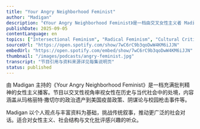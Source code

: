 ```yaml
---
title: "Your Angry Neighborhood Feminist"
author: "Madigan"
description: "《Your Angry Neighborhood Feminist》是一档由交叉女性主义者 Madigan 主持的播客，聚焦女性与社会面临的关键议题。节目以犀利的视角探讨历史人物、时事新闻与文化现象，内容涵盖从英国女性主义发展到美国政治阴谋论、枪击事件等社会热点。Madigan 通过深入研究与个人观点，挑战主流叙事，推动女性主义对话。播客风格直率、批判性强，适合关注性别、权力与社会结构的听众。"
publishDate: 2025-09-05
contentLanguage: en
topics: ["Intersectional Feminism", "Radical Feminism", "Cultural Critique"]
sourceUrl: "https://open.spotify.com/show/7wC6rC9b3qoDwW4KM6iJJN"
embedUrl: "https://open.spotify.com/embed/show/7wC6rC9b3qoDwW4KM6iJJN"
thumbnail: "/images/podcasts/angry-feminist.jpg"
transcript: "节目引用与资料来源详见每集说明页"
status: published
---
```


由 Madigan 主持的《Your Angry Neighborhood Feminist》是一档充满批判精神的女性主义播客。节目以交叉性视角审视女性在历史与当代社会中的处境，内容涵盖从玛格丽特·撒切尔的政治遗产到美国疫苗政策、阴谋论与校园枪击事件等。

Madigan 以个人观点与丰富资料为基础，挑战传统叙事，推动更广泛的社会对话。适合对女性主义、社会结构与文化批评感兴趣的听众。